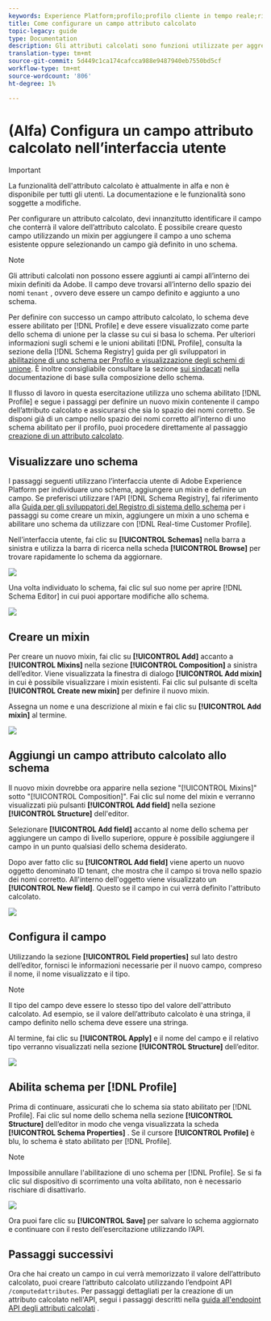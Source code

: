 ```yaml
---
keywords: Experience Platform;profilo;profilo cliente in tempo reale;risoluzione dei problemi;API
title: Come configurare un campo attributo calcolato
topic-legacy: guide
type: Documentation
description: Gli attributi calcolati sono funzioni utilizzate per aggregare dati a livello di evento in attributi a livello di profilo. Per configurare un attributo calcolato, devi innanzitutto identificare il campo che conterrà il valore dell’attributo calcolato. È possibile creare questo campo utilizzando un mixin per aggiungere il campo a uno schema esistente oppure selezionando un campo già definito in uno schema.
translation-type: tm+mt
source-git-commit: 5d449c1ca174cafcca988e9487940eb7550bd5cf
workflow-type: tm+mt
source-wordcount: '806'
ht-degree: 1%

---
```



# (Alfa) Configura un campo attributo calcolato nell’interfaccia utente

>[!IMPORTANT]
>
>La funzionalità dell&#39;attributo calcolato è attualmente in alfa e non è disponibile per tutti gli utenti. La documentazione e le funzionalità sono soggette a modifiche.

Per configurare un attributo calcolato, devi innanzitutto identificare il campo che conterrà il valore dell’attributo calcolato. È possibile creare questo campo utilizzando un mixin per aggiungere il campo a uno schema esistente oppure selezionando un campo già definito in uno schema.

>[!NOTE]
>
>Gli attributi calcolati non possono essere aggiunti ai campi all’interno dei mixin definiti da Adobe. Il campo deve trovarsi all’interno dello spazio dei nomi `tenant` , ovvero deve essere un campo definito e aggiunto a uno schema.

Per definire con successo un campo attributo calcolato, lo schema deve essere abilitato per [!DNL Profile] e deve essere visualizzato come parte dello schema di unione per la classe su cui si basa lo schema. Per ulteriori informazioni sugli schemi e le unioni abilitati [!DNL Profile], consulta la sezione della [!DNL Schema Registry] guida per gli sviluppatori in [abilitazione di uno schema per Profilo e visualizzazione degli schemi di unione](../../xdm/api/getting-started.md). È inoltre consigliabile consultare la sezione [sui sindacati](../../xdm/schema/composition.md) nella documentazione di base sulla composizione dello schema.

Il flusso di lavoro in questa esercitazione utilizza uno schema abilitato [!DNL Profile] e segue i passaggi per definire un nuovo mixin contenente il campo dell’attributo calcolato e assicurarsi che sia lo spazio dei nomi corretto. Se disponi già di un campo nello spazio dei nomi corretto all’interno di uno schema abilitato per il profilo, puoi procedere direttamente al passaggio [creazione di un attributo calcolato](#create-a-computed-attribute).

## Visualizzare uno schema

I passaggi seguenti utilizzano l’interfaccia utente di Adobe Experience Platform per individuare uno schema, aggiungere un mixin e definire un campo. Se preferisci utilizzare l&#39;API [!DNL Schema Registry], fai riferimento alla [Guida per gli sviluppatori del Registro di sistema dello schema](../../xdm/api/getting-started.md) per i passaggi su come creare un mixin, aggiungere un mixin a uno schema e abilitare uno schema da utilizzare con [!DNL Real-time Customer Profile].

Nell’interfaccia utente, fai clic su **[!UICONTROL Schemas]** nella barra a sinistra e utilizza la barra di ricerca nella scheda **[!UICONTROL Browse]** per trovare rapidamente lo schema da aggiornare.

![](../images/computed-attributes/Schemas-Browse.png)

Una volta individuato lo schema, fai clic sul suo nome per aprire [!DNL Schema Editor] in cui puoi apportare modifiche allo schema.

![](../images/computed-attributes/Schema-Editor.png)

## Creare un mixin

Per creare un nuovo mixin, fai clic su **[!UICONTROL Add]** accanto a **[!UICONTROL Mixins]** nella sezione **[!UICONTROL Composition]** a sinistra dell’editor. Viene visualizzata la finestra di dialogo **[!UICONTROL Add mixin]** in cui è possibile visualizzare i mixin esistenti. Fai clic sul pulsante di scelta **[!UICONTROL Create new mixin]** per definire il nuovo mixin.

Assegna un nome e una descrizione al mixin e fai clic su **[!UICONTROL Add mixin]** al termine.

![](../images/computed-attributes/Add-mixin.png)

## Aggiungi un campo attributo calcolato allo schema

Il nuovo mixin dovrebbe ora apparire nella sezione &quot;[!UICONTROL Mixins]&quot; sotto &quot;[!UICONTROL Composition]&quot;. Fai clic sul nome del mixin e verranno visualizzati più pulsanti **[!UICONTROL Add field]** nella sezione **[!UICONTROL Structure]** dell&#39;editor.

Selezionare **[!UICONTROL Add field]** accanto al nome dello schema per aggiungere un campo di livello superiore, oppure è possibile aggiungere il campo in un punto qualsiasi dello schema desiderato.

Dopo aver fatto clic su **[!UICONTROL Add field]** viene aperto un nuovo oggetto denominato ID tenant, che mostra che il campo si trova nello spazio dei nomi corretto. All&#39;interno dell&#39;oggetto viene visualizzato un **[!UICONTROL New field]**. Questo se il campo in cui verrà definito l&#39;attributo calcolato.

![](../images/computed-attributes/New-field.png)

## Configura il campo

Utilizzando la sezione **[!UICONTROL Field properties]** sul lato destro dell’editor, fornisci le informazioni necessarie per il nuovo campo, compreso il nome, il nome visualizzato e il tipo.

>[!NOTE]
>
>Il tipo del campo deve essere lo stesso tipo del valore dell&#39;attributo calcolato. Ad esempio, se il valore dell’attributo calcolato è una stringa, il campo definito nello schema deve essere una stringa.

Al termine, fai clic su **[!UICONTROL Apply]** e il nome del campo e il relativo tipo verranno visualizzati nella sezione **[!UICONTROL Structure]** dell’editor.

![](../images/computed-attributes/Apply.png)

## Abilita schema per [!DNL Profile]

Prima di continuare, assicurati che lo schema sia stato abilitato per [!DNL Profile]. Fai clic sul nome dello schema nella sezione **[!UICONTROL Structure]** dell’editor in modo che venga visualizzata la scheda **[!UICONTROL Schema Properties]** . Se il cursore **[!UICONTROL Profile]** è blu, lo schema è stato abilitato per [!DNL Profile].

>[!NOTE]
>
>Impossibile annullare l&#39;abilitazione di uno schema per [!DNL Profile]. Se si fa clic sul dispositivo di scorrimento una volta abilitato, non è necessario rischiare di disattivarlo.

![](../images/computed-attributes/Profile.png)

Ora puoi fare clic su **[!UICONTROL Save]** per salvare lo schema aggiornato e continuare con il resto dell’esercitazione utilizzando l’API.

## Passaggi successivi

Ora che hai creato un campo in cui verrà memorizzato il valore dell’attributo calcolato, puoi creare l’attributo calcolato utilizzando l’endpoint API `/computedattributes`. Per passaggi dettagliati per la creazione di un attributo calcolato nell&#39;API, segui i passaggi descritti nella [guida all&#39;endpoint API degli attributi calcolati](ca-api.md) .